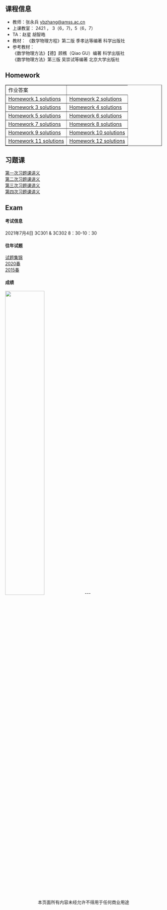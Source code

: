 ## 课程信息
* 教师：张永兵 ybzhang@amss.ac.cn
* 上课教室： 2421 ， 3（6，7)，5（6，7）
* TA：赵星 胡智皓
* 教材： 《数学物理方程》第二版 季孝达等编著 科学出版社
* 参考教材：  
  《数学物理方法》【德】顾樵（Qiao GU）编著 科学出版社  
             《数学物理方法》第三版 吴崇试等编著 北京大学出版社
           
## Homework

<table border="1">
    <tr>
        <td>作业答案</td>
    </tr>
    <tr>
        <td><a href="{{ site.baseurl }}/作业/hw1_solution.pdf" target="_blank">Homework 1 solutions</a></td>
        <td><a href="{{ site.baseurl }}/作业/hw2_solution.pdf" target="_blank">Homework 2 solutions</a></td>
    </tr>
    <tr>
        <td><a href="{{ site.baseurl }}/作业/hw3_solution.pdf" target="_blank">Homework 3 solutions</a></td>
        <td><a href="{{ site.baseurl }}/作业/hw4_solution.pdf" target="_blank">Homework 4 solutions</a></td>
    </tr>
    <tr>
        <td><a href="{{ site.baseurl }}/作业/hw5_solution.pdf" target="_blank">Homework 5 solutions</a></td>
        <td><a href="{{ site.baseurl }}/作业/hw6_solution.pdf" target="_blank">Homework 6 solutions</a></td>
    </tr>
    <tr>
        <td><a href="{{ site.baseurl }}/作业/hw7_solution.pdf" target="_blank">Homework 7 solutions</a></td>
        <td><a href="{{ site.baseurl }}/作业/hw8_solution.pdf" target="_blank">Homework 8 solutions</a></td>
    </tr>
    <tr>
        <td><a href="{{ site.baseurl }}/作业/hw9_solution.pdf" target="_blank">Homework 9 solutions</a></td>
        <td><a href="{{ site.baseurl }}/作业/hw10_solution.pdf" target="_blank">Homework 10 solutions</a></td>
    </tr>
    <tr>
        <td><a href="{{ site.baseurl }}/作业/hw11_solution.pdf" target="_blank">Homework 11 solutions</a></td>
        <td><a href="{{ site.baseurl }}/作业/hw12_solution.pdf" target="_blank">Homework 12 solutions</a></td>
    </tr>
</table>

## 习题课
<a href="{{ site.baseurl }}/习题课/Preparation.pdf" target="_blank">第一次习题课讲义</a>  
<a href="{{ site.baseurl }}/习题课/第二次习题课.pdf" target="_blank">第二次习题课讲义</a>  
<a href="{{ site.baseurl }}/习题课/第三次习题课.pdf" target="_blank">第三次习题课讲义</a>  
<a href="{{ site.baseurl }}/习题课/数理方程 总结.pdf" target="_blank">第四次习题课讲义</a>

## Exam
#### 考试信息
2021年7月4日 3C301 & 3C302 8：30-10：30
#### 往年试题
<a href="{{ site.baseurl }}/test/tests.pdf" target="_blank">试题集锦</a>  
<a href="{{ site.baseurl }}/test/2020.jpg" target="_blank">2020春</a>  
<a href="{{ site.baseurl }}/test/2015春季学期数理方程期末卷.pdf" target="_blank">2015春</a>
#### 成绩
<img src="{{ site.baseurl }}/test/grade.png" width="50%">
---
<center>本页面所有内容未经允许不得用于任何商业用途</center>

